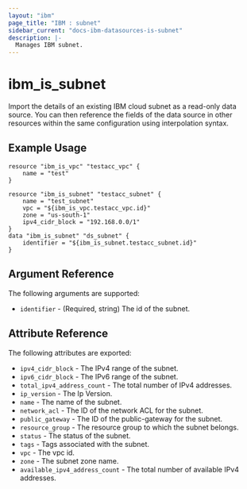 ```yaml
---
layout: "ibm"
page_title: "IBM : subnet"
sidebar_current: "docs-ibm-datasources-is-subnet"
description: |-
  Manages IBM subnet.
---
```


# ibm\_is_subnet

Import the details of an existing IBM cloud subnet as a read-only data source. You can then reference the fields of the data source in other resources within the same configuration using interpolation syntax.


## Example Usage

```hcl
resource "ibm_is_vpc" "testacc_vpc" {
	name = "test"
}

resource "ibm_is_subnet" "testacc_subnet" {
	name = "test_subnet"
	vpc = "${ibm_is_vpc.testacc_vpc.id}"
	zone = "us-south-1"
	ipv4_cidr_block = "192.168.0.0/1"
}
data "ibm_is_subnet" "ds_subnet" {
	identifier = "${ibm_is_subnet.testacc_subnet.id}"
}

```

## Argument Reference

The following arguments are supported:

* `identifier` - (Required, string) The id of the subnet.

## Attribute Reference

The following attributes are exported:

* `ipv4_cidr_block` -  The IPv4 range of the subnet.
* `ipv6_cidr_block` - The IPv6 range of the subnet.
* `total_ipv4_address_count` - The total number of IPv4 addresses.
* `ip_version` - The Ip Version.
* `name` - The name of the subnet.
* `network_acl` - The ID of the network ACL for the subnet.
* `public_gateway` - The ID of the public-gateway for the subnet.
* `resource_group` - The resource group to which the subnet belongs.
* `status` - The status of the subnet.
* `tags` - Tags associated with the subnet.
* `vpc` - The vpc id.
* `zone` - The subnet zone name.
* `available_ipv4_address_count` - The total number of available IPv4 addresses.